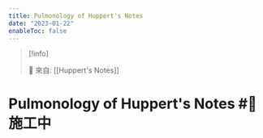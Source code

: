 ```yaml
---
title: Pulmonology of Huppert's Notes
date: "2023-01-22"
enableToc: false
---
```


> [!info]
>
> 🌱 來自: [[Huppert's Notes]]

# Pulmonology of Huppert's Notes #🚧 施工中

